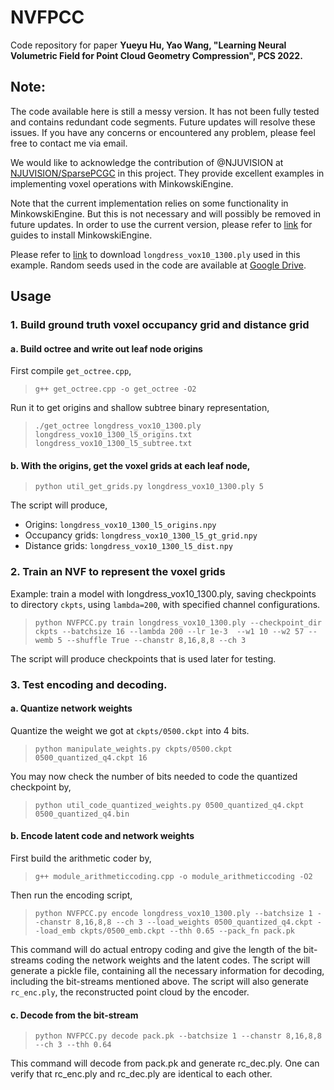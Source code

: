# NVFPCC
Code repository for paper **Yueyu Hu, Yao Wang, "Learning Neural Volumetric Field for Point Cloud Geometry Compression", PCS 2022.**
## Note:
The code available here is still a messy version. It has not been fully tested and contains redundant code segments. Future updates will resolve these issues. If you have any concerns or encountered any problem, please feel free to contact me via email.

We would like to acknowledge the contribution of @NJUVISION at [NJUVISION/SparsePCGC](https://github.com/NJUVISION/SparsePCGC) in this project. They provide excellent examples in implementing voxel operations with MinkowskiEngine.

Note that the current implementation relies on some functionality in MinkowskiEngine. But this is not necessary and will possibly be removed in future updates. In order to use the current version, please refer to [link](https://github.com/NVIDIA/MinkowskiEngine) for guides to install MinkowskiEngine.

Please refer to [link](http://plenodb.jpeg.org/pc/8ilabs) to download ```longdress_vox10_1300.ply``` used in this example. Random seeds used in the code are available at [Google Drive](https://drive.google.com/drive/folders/1P0GB9Xn63-WChhturqxvGnuJFP-WuqQZ?usp=share_link).

## Usage
### 1. Build ground truth voxel occupancy grid and distance grid
#### a. Build octree and write out leaf node origins
First compile ```get_octree.cpp```,

> ```g++ get_octree.cpp -o get_octree -O2```

Run it to get origins and shallow subtree binary representation, 

> ```./get_octree longdress_vox10_1300.ply longdress_vox10_1300_l5_origins.txt longdress_vox10_1300_l5_subtree.txt```

#### b. With the origins, get the voxel grids at each leaf node,

> ```python util_get_grids.py longdress_vox10_1300.ply 5```

The script will produce,
* Origins: ```longdress_vox10_1300_l5_origins.npy```
* Occupancy grids: ```longdress_vox10_1300_l5_gt_grid.npy```
* Distance grids: ```longdress_vox10_1300_l5_dist.npy```

### 2. Train an NVF to represent the voxel grids
Example: train a model with longdress_vox10_1300.ply, saving checkpoints to directory ```ckpts```, using ```lambda=200```, with specified channel configurations.

> ```python NVFPCC.py train longdress_vox10_1300.ply --checkpoint_dir ckpts --batchsize 16 --lambda 200 --lr 1e-3  --w1 10 --w2 57 --wemb 5 --shuffle True --chanstr 8,16,8,8 --ch 3```

The script will produce checkpoints that is used later for testing.

### 3. Test encoding and decoding.
#### a. Quantize network weights
Quantize the weight we got at ```ckpts/0500.ckpt``` into 4 bits.

> ```python manipulate_weights.py ckpts/0500.ckpt 0500_quantized_q4.ckpt 16```

You may now check the number of bits needed to code the quantized checkpoint by,
> ```python util_code_quantized_weights.py 0500_quantized_q4.ckpt 0500_quantized_q4.bin```

#### b. Encode latent code and network weights

First build the arithmetic coder by,
> ```g++ module_arithmeticcoding.cpp -o module_arithmeticcoding -O2```

Then run the encoding script,

> ```python NVFPCC.py encode longdress_vox10_1300.ply --batchsize 1 --chanstr 8,16,8,8 --ch 3 --load_weights 0500_quantized_q4.ckpt --load_emb ckpts/0500_emb.ckpt --thh 0.65 --pack_fn pack.pk```

This command will do actual entropy coding and give the length of the bit-streams coding the network weights and the latent codes. The script will generate a pickle file, containing all the necessary information for decoding, including the bit-streams mentioned above. The script will also generate ```rc_enc.ply```, the reconstructed point cloud by the encoder.

#### c. Decode from the bit-stream

> ```python NVFPCC.py decode pack.pk --batchsize 1 --chanstr 8,16,8,8 --ch 3 --thh 0.64```

This command will decode from pack.pk and generate rc_dec.ply. One can verify that rc_enc.ply and rc_dec.ply are identical to each other.
